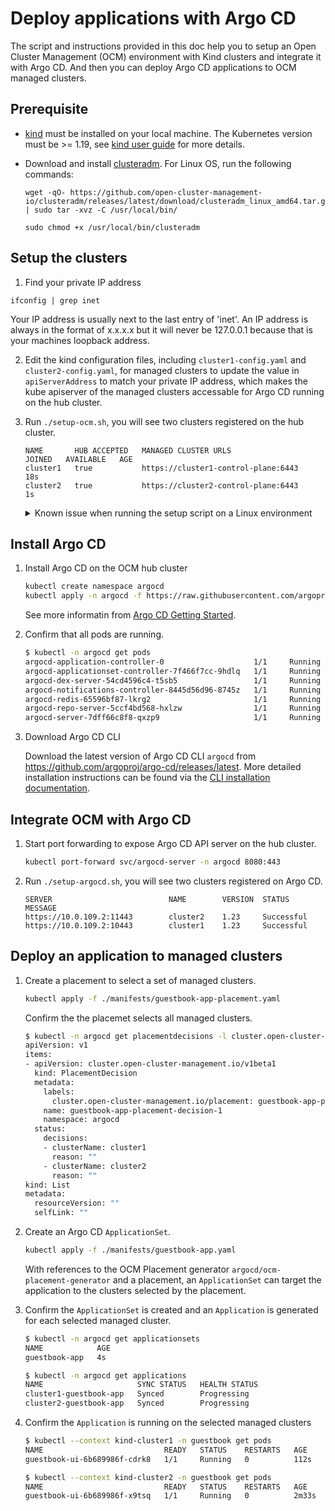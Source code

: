 # Deploy applications with Argo CD

The script and instructions provided in this doc help you to setup an Open Cluster Management (OCM) environment with Kind clusters and integrate it with Argo CD. And then you can deploy Argo CD applications to OCM managed clusters.

## Prerequisite

- [kind](https://kind.sigs.k8s.io) must be installed on your local machine. The Kubernetes version must be >= 1.19, see [kind user guide](https://kind.sigs.k8s.io/docs/user/quick-start/#creating-a-cluster) for more details.

- Download and install [clusteradm](https://github.com/open-cluster-management-io/clusteradm/releases). For Linux OS, run the following commands:

    ```
    wget -qO- https://github.com/open-cluster-management-io/clusteradm/releases/latest/download/clusteradm_linux_amd64.tar.gz | sudo tar -xvz -C /usr/local/bin/

    sudo chmod +x /usr/local/bin/clusteradm
    ```

## Setup the clusters

1. Find your private IP address

```shell
ifconfig | grep inet
```
Your IP address is usually next to the last entry of 'inet'. An IP address is always in the format of x.x.x.x but it will never be 127.0.0.1 because that is your machines loopback address. 

2. Edit the kind configuration files, including `cluster1-config.yaml` and `cluster2-config.yaml`, for managed clusters to update the value in `apiServerAddress` to match your private IP address, which makes the kube apiserver of the managed clusters accessable for Argo CD running on the hub cluster. 

3. Run `./setup-ocm.sh`, you will see two clusters registered on the hub cluster.

    ```
    NAME       HUB ACCEPTED   MANAGED CLUSTER URLS                  JOINED   AVAILABLE   AGE
    cluster1   true           https://cluster1-control-plane:6443                        18s
    cluster2   true           https://cluster2-control-plane:6443                        1s
    ```
    <details>
    <summary>Known issue when running the setup script on a Linux environment</summary>

    You may run into this issue when trying to create multiple clusters
    ```
    Creating cluster "cluster2" ...
    ✓ Ensuring node image (kindest/node:v1.26.3) 🖼
    ✗ Preparing nodes 📦  
    ERROR: failed to create cluster: could not find a log line that matches "Reached target .*Multi-User System.*|detected cgroup v1
    ```
    This might be caused by kernel limits such as number of open files, inotifiy watches, etc.
    To solve this, try increasing your `max_user_instances` and `max_user_watches`:

    * To see the current limits
      ```
      $ cat /proc/sys/fs/inotify/max_user_watches
      $ cat /proc/sys/fs/inotify/max_user_instances
      ``` 
    * To temporarily increase the limits
      ```
      $ sudo sysctl fs.inotify.max_user_instances=8192
      $ sudo sysctl fs.inotify.max_user_watches=524288
      $ sudo sysctl -p
      ``` 
    * To permanently increase the limits
      ```
      $ sudo echo "fs.inotify.max_user_watches=1024" >> /etc/sysctl.conf
      $ sudo echo "fs.inotify.max_user_instances=1024" >> /etc/sysctl.conf
      $ sudo sysctl -p /etc/sysctl.conf #reloads system settings to apply changes
      ``` 
    Once you've increased the limits, delete the clusters already created and try again:
    ```
    $ kind delete clusters hub cluster1 cluster2
    $ ./setup-ocm.sh
    ```


    </details> 

## Install Argo CD

1. Install Argo CD on the OCM hub cluster

    ```bash
    kubectl create namespace argocd
    kubectl apply -n argocd -f https://raw.githubusercontent.com/argoproj/argo-cd/stable/manifests/install.yaml
    ```

    See more informatin from [Argo CD Getting Started](https://argo-cd.readthedocs.io/en/stable/getting_started/).

2. Confirm that all pods are running.

    ```bash
    $ kubectl -n argocd get pods
    argocd-application-controller-0                    1/1     Running        0          22s
    argocd-applicationset-controller-7f466f7cc-9hdlq   1/1     Running        0          22s
    argocd-dex-server-54cd4596c4-t5sb5                 1/1     Running        0          22s
    argocd-notifications-controller-8445d56d96-8745z   1/1     Running        0          22s
    argocd-redis-65596bf87-lkrg2                       1/1     Running        0          22s
    argocd-repo-server-5ccf4bd568-hxlzw                1/1     Running        0          22s
    argocd-server-7dff66c8f8-qxzp9                     1/1     Running        0          22s
    ```

3. Download Argo CD CLI

    Download the latest version of Argo CD CLI `argocd` from https://github.com/argoproj/argo-cd/releases/latest. More detailed installation instructions can be found via the [CLI installation documentation](https://argo-cd.readthedocs.io/en/stable/cli_installation/).

## Integrate OCM with Argo CD

1. Start port forwarding to expose Argo CD API server on the hub cluster.

    ```bash
    kubectl port-forward svc/argocd-server -n argocd 8080:443
    ```

2. Run `./setup-argocd.sh`, you will see two clusters registered on Argo CD.

    ```
    SERVER                          NAME        VERSION  STATUS      MESSAGE
    https://10.0.109.2:11443        cluster2    1.23     Successful  
    https://10.0.109.2:10443        cluster1    1.23     Successful 
    ```

## Deploy an application to managed clusters

1. Create a placement to select a set of managed clusters. 

    ```bash
    kubectl apply -f ./manifests/guestbook-app-placement.yaml
    ```

    Confirm the the placemet selects all managed clusters. 

    ```bash
    $ kubectl -n argocd get placementdecisions -l cluster.open-cluster-management.io/placement=guestbook-app-placement -o yaml
    apiVersion: v1
    items:
    - apiVersion: cluster.open-cluster-management.io/v1beta1
      kind: PlacementDecision
      metadata:
        labels:
          cluster.open-cluster-management.io/placement: guestbook-app-placement
        name: guestbook-app-placement-decision-1
        namespace: argocd
      status:
        decisions:
        - clusterName: cluster1
          reason: ""
        - clusterName: cluster2
          reason: ""
    kind: List
    metadata:
      resourceVersion: ""
      selfLink: ""
    ```

2. Create an Argo CD `ApplicationSet`.

    ```bash
    kubectl apply -f ./manifests/guestbook-app.yaml
    ```
    
    With references to the OCM Placement generator `argocd/ocm-placement-generator` and a placement, an `ApplicationSet` can target the application to the clusters selected by the placement.

3. Confirm the `ApplicationSet` is created and an `Application` is generated for each selected managed cluster.

    ```bash
    $ kubectl -n argocd get applicationsets
    NAME            AGE
    guestbook-app   4s

    $ kubectl -n argocd get applications
    NAME                     SYNC STATUS   HEALTH STATUS
    cluster1-guestbook-app   Synced        Progressing
    cluster2-guestbook-app   Synced        Progressing
    ```

4. Confirm the `Application` is running on the selected managed clusters

    ```bash
    $ kubectl --context kind-cluster1 -n guestbook get pods
    NAME                           READY   STATUS    RESTARTS   AGE
    guestbook-ui-6b689986f-cdrk8   1/1     Running   0          112s

    $ kubectl --context kind-cluster2 -n guestbook get pods
    NAME                           READY   STATUS    RESTARTS   AGE
    guestbook-ui-6b689986f-x9tsq   1/1     Running   0          2m33s
    ```
